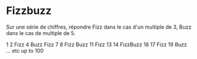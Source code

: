 # Fizzbuzz

Sur une série de chiffres, répondre Fizz dans le cas d'un multiple de 3, Buzz dans le cas de multiple de 5.


1
2
Fizz
4
Buzz
Fizz
7
8
Fizz
Buzz
11
Fizz
13
14
FizzBuzz
16
17
Fizz
19
Buzz
... etc up to 100
